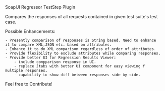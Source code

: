 SoapUI Regressor TestStep Plugin

Compares the responses of all requests contained in given test suite's test case.

Possible Enhancements:

    - Presently comparison of responses is String based. Need to enhance it to compare XML,JSON etc. based on attributes.
    - Enhance it to do XML comparison regardless of order of attributes.
    - Provide flexibility to exclude attributes while comparing responses.
    - Provide better UI for Regression Results Viewer:
        - include compparison response in UI.
        - replace Jtabs with better UI component for easy viewing f multiple responses.
        - capability to show diff between responses side by side.

Feel free to Contribute!
